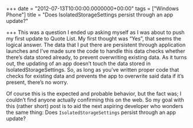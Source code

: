 +++
date = "2012-07-13T10:00:00.0000000+00:00"
tags = ["Windows Phone"]
title = "Does IsolatedStorageSettings persist through an app update?"

+++
This was a question I ended up asking myself as I was about to push my first update to Quote List. My first thought was “Yes”, that seems the logical answer. The data that I put there are persistent through application launches and I’ve made sure the code to handle this data checks whether there’s data stored already, to prevent overwriting existing data. As it turns out, the updating of an app doesn’t touch the data stored in IsolatedStorageSettings. So, as long as you’ve written proper code that checks for existing data and prevents the app to overwrite said data if it’s present, there’s no worry.

Of course this is the expected and probable behavior, but the fact was; I couldn’t find anyone actually confirming this on the web. So my goal with this (rather short) post is to aid the next aspiring developer who wonders the same thing: Does `IsolatedStorageSettings` persist through an app update?